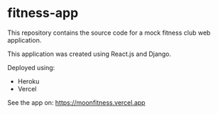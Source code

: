 # fitness-app

This repository contains the source code for a mock fitness club web application.

This application was created using React.js and Django.


Deployed using:
* Heroku
* Vercel

See the app on:
https://moonfitness.vercel.app



